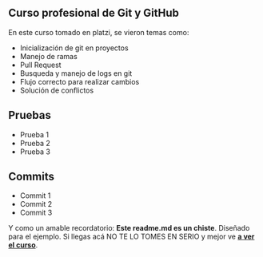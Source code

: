 ## Curso profesional de Git y GitHub

En este curso tomado en platzi, se vieron temas como:

- Inicialización de git en proyectos
- Manejo de ramas
- Pull Request
- Busqueda y manejo de logs en git
- Flujo correcto para realizar cambios
- Solución de conflictos

## Pruebas
- Prueba 1
- Prueba 2
- Prueba 3

## Commits
- Commit 1
- Commit 2
- Commit 3

Y como un amable recordatorio: **Este readme.md es un chiste**.  Diseñado para el ejemplo. Si llegas acá NO TE LO TOMES EN SERIO y mejor ve [**a ver el curso**](https://platzi.com/cursos/git-github/ "a ver el curso").